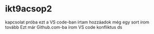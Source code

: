 # ikt9acsop2
kapcsolat próba
ezt a VS code-ban írtam
hozzáadok még egy sort
írom tovább
Ezt már Github.com-ba írom
VS code konfliktus
ds
